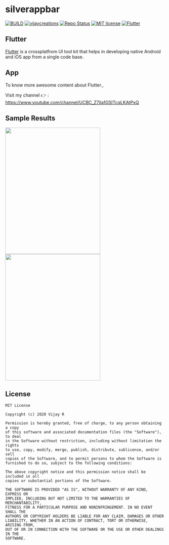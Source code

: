 # silverappbar
 

[![BUILD](https://img.shields.io/badge/Build-Passing-<COLOR>.svg)](https://github.com/vijayinyoutube/silverappbartest)
[![vijaycreations](https://img.shields.io/badge/Follow_me-vijaycreations-orange.svg?&logo=youtube&logoColor=orange)](https://www.youtube.com/channel/UCBC_Z7jla1GSITcqLKAtPxQ)
[![Repo Status](https://img.shields.io/badge/RepoStatus-Active-blueviolet.svg)](https://github.com/vijayinyoutube/silverappbartest)
[![MIT license](https://img.shields.io/badge/License-MIT-red.svg)](https://github.com/vijayinyoutube/silverappbartest)
[![Flutter](https://img.shields.io/badge/_Flutter_-App-grey.svg?&logo=Flutter&logoColor=white&labelColor=blue)](https://github.com/vijayinyoutube/silverappbartest) 


## Flutter
[Flutter](https://flutter.dev/) is a crossplatfrom UI tool kit that helps in developing native Android and iOS app from a single code base.

## App

To know more awesome content about Flutter., 

Visit my channel 👉 : https://www.youtube.com/channel/UCBC_Z7jla1GSITcqLKAtPxQ


## Sample Results

<img src="https://user-images.githubusercontent.com/58719230/98277509-7e1c5c80-1fbd-11eb-8223-1258e587cf09.png" width="300" height="400"> <img src="https://user-images.githubusercontent.com/58719230/98277662-9e4c1b80-1fbd-11eb-98b6-6c12c7e04b0c.png" width="300" height="400"> 


## License

```
MIT License

Copyright (c) 2020 Vijay R

Permission is hereby granted, free of charge, to any person obtaining a copy
of this software and associated documentation files (the "Software"), to deal
in the Software without restriction, including without limitation the rights
to use, copy, modify, merge, publish, distribute, sublicense, and/or sell
copies of the Software, and to permit persons to whom the Software is
furnished to do so, subject to the following conditions:

The above copyright notice and this permission notice shall be included in all
copies or substantial portions of the Software.

THE SOFTWARE IS PROVIDED "AS IS", WITHOUT WARRANTY OF ANY KIND, EXPRESS OR
IMPLIED, INCLUDING BUT NOT LIMITED TO THE WARRANTIES OF MERCHANTABILITY,
FITNESS FOR A PARTICULAR PURPOSE AND NONINFRINGEMENT. IN NO EVENT SHALL THE
AUTHORS OR COPYRIGHT HOLDERS BE LIABLE FOR ANY CLAIM, DAMAGES OR OTHER
LIABILITY, WHETHER IN AN ACTION OF CONTRACT, TORT OR OTHERWISE, ARISING FROM,
OUT OF OR IN CONNECTION WITH THE SOFTWARE OR THE USE OR OTHER DEALINGS IN THE
SOFTWARE.
```
